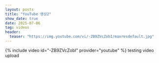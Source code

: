 ```yaml
---
layout: posts
title: "YouTube 영상2"
show_date: true
date: 2025-07-06
tag: videos
header:
  teaser: "https://img.youtube.com/vi/-ZB9ZVcZobI/maxresdefault.jpg"
---
```

{% include video id="-ZB9ZVcZobI" provider="youtube" %}
testing video upload
